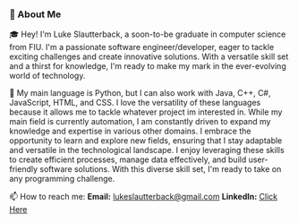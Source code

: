 ### 🚀 About Me

🎓 Hey! I'm Luke Slautterback, a soon-to-be graduate in computer science from FIU. I'm a passionate software engineer/developer, eager to tackle exciting challenges and create innovative solutions. With a versatile skill set and a thirst for knowledge, I'm ready to make my mark in the ever-evolving world of technology.

💬 My main language is Python, but I can also work with Java, C++, C#, JavaScript, HTML, and CSS. I love the versatility of these languages because it allows me to tackle whatever project im interested in. While my main field is currently automation, I am constantly driven to expand my knowledge and expertise in various other domains. I embrace the opportunity to learn and explore new fields, ensuring that I stay adaptable and versatile in the technological landscape. I enjoy leveraging these skills to create efficient processes, manage data effectively, and build user-friendly software solutions. With this diverse skill set, I'm ready to take on any programming challenge.

📫 How to reach me: **Email:** lukeslautterback@gmail.com **LinkedIn:** [Click Here](https://www.linkedin.com/in/luke-slautterback-713728233/)
